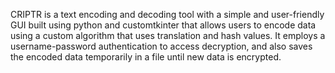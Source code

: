 CRIPTR is a text encoding and decoding tool with a simple and user-friendly GUI built using python and customtkinter that allows users to encode data using a custom algorithm that uses translation and hash values. It employs a username-password authentication to access decryption, and also saves the encoded data temporarily in a file until new data is encrypted.